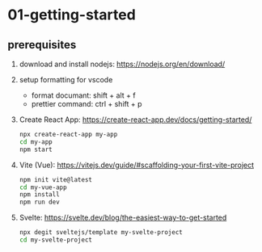 # 01-getting-started

## prerequisites

1. download and install nodejs: https://nodejs.org/en/download/

2. setup formatting for vscode
    - format documant: shift + alt + f
    - prettier command: ctrl + shift + p

3. Create React App: https://create-react-app.dev/docs/getting-started/ 

    ```bash
    npx create-react-app my-app
    cd my-app
    npm start
    ```

4. Vite (Vue): https://vitejs.dev/guide/#scaffolding-your-first-vite-project

    ```bash
    npm init vite@latest
    cd my-vue-app
    npm install
    npm run dev
    ```

5. Svelte: https://svelte.dev/blog/the-easiest-way-to-get-started

    ```bash
    npx degit sveltejs/template my-svelte-project
    cd my-svelte-project
    ```

